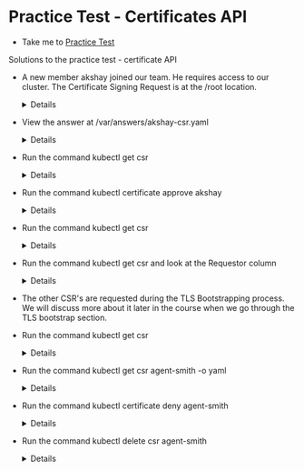 # Practice Test - Certificates API
  - Take me to [Practice Test](https://kodekloud.com/topic/practice-test-certificates-api/)

Solutions to the practice test - certificate API
- A new member akshay joined our team. He requires access to our cluster. The Certificate Signing Request is at the /root location.

  <details>
  
  ```
  $ ls -l /root
  ```
  </details>
  
- View the answer at /var/answers/akshay-csr.yaml
  
  <details>
  
  ```
  $ kubectl create -f /var/answers/akshay-csr.yaml
  ```
  </details>
  
- Run the command kubectl get csr
  
  <details>
  
  ```
  $ kubectl get csr
  ```
  </details>
    
- Run the command kubectl certificate approve akshay
  
  <details>
  
  ```
  $ kubectl certificate approve akshay
  ```
  </details>
  
- Run the command kubectl get csr
  
  <details>
  
  ```
  $ kubectl get csr
  ```
  </details>
  
- Run the command kubectl get csr and look at the Requestor column
  
  <details>
  
  ```
  $ kubectl get csr
  ```
  </details>
  
- The other CSR's are requested during the TLS Bootstrapping process. We will discuss more about it later in the course when we go through the TLS bootstrap section.

- Run the command kubectl get csr
  
  <details>
  
  ```
  $ kubectl get csr
  ```
  </details>
  
- Run the command kubectl get csr agent-smith -o yaml
  
  <details>
  
  ```
  $ kubectl get csr agent-smith -o yaml
  ```
  </details>
  
- Run the command kubectl certificate deny agent-smith
  
  <details>
  
  ```
  $ kubectl certificate deny agent-smith
  ```
  </details>
  
- Run the command kubectl delete csr agent-smith
  
  <details>
  
  ```
  $ kubectl delete csr agent-smith
  ```
  </details>
  
